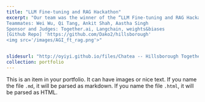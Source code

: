 ```yaml
---
title: "LLM Fine-tuning and RAG Hackathon"
excerpt: "Our team was the winner of the “LLM Fine-tuning and RAG Hackathon” held at AGI House, Hillsborough, CA, 01/13/2024
Teammates: Wei Wu, Qi Tang, Ankit Shah, Aastha Singh 
Sponsor and Judges: Together.ai, Langchain, weights&biases
[Github Repo] 'https://github.com/Dako2/hillsborough'
<img src='/images/AGI_ft_rag.png'>"


slidesurl: "http://oyiyi.github.io/files/Chatea -- Hillsborough TogetherAi Hackathon.pdf"
collection: portfolio
---
```


This is an item in your portfolio. It can have images or nice text. If you name the file `.md`, it will be parsed as markdown. If you name the file `.html`, it will be parsed as HTML.
